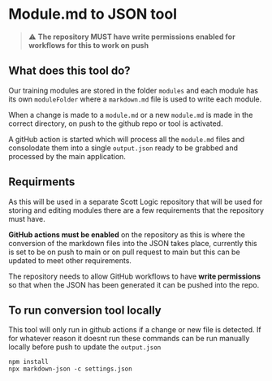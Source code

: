 # Module.md to JSON tool

> ⚠️ **The repository MUST have write permissions enabled for workflows for this to work on push**

## What does this tool do?

Our training modules are stored in the folder `modules` and each module has its own `moduleFolder` where a `markdown.md` file is used to write each module.

When a change is made to a `module.md` or a new `module.md` is made in the correct directory, on push to the github repo or tool is activated.

A gitHub action is started which will process all the `module.md` files and consolodate them into a single `output.json` ready to be grabbed and processed by the main application.

## Requirments

As this will be used in a separate Scott Logic repository that will be used for storing and editing modules there are a few requirements that the repository must have.

**GitHub actions must be enabled** on the repository as this is where the conversion of the markdown files into the JSON takes place, currently this is set to be on push to main or on pull request to main but this can be updated to meet other requirements.

The repository needs to allow GitHub workflows to have **write permissions** so that when the JSON has been generated it can be pushed into the repo.

## To run conversion tool locally

This tool will only run in github actions if a change or new file is detected. If for whatever reason it doesnt run these commands can be run manually locally before push to update the `output.json`
<br />

```
npm install
npx markdown-json -c settings.json
```
